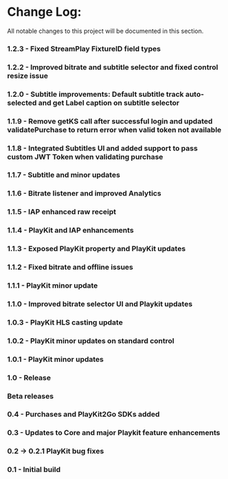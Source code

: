 Change Log:
===========

All notable changes to this project will be documented in this section.

### 1.2.3 - Fixed StreamPlay FixtureID field types

### 1.2.2 - Improved bitrate and subtitle selector and fixed control resize issue

### 1.2.0 - Subtitle improvements: Default subtitle track auto-selected and get Label caption on subtitle selector

### 1.1.9 - Remove getKS call after successful login and updated validatePurchase to return error when valid token not available

### 1.1.8 - Integrated Subtitles UI and added support to pass custom JWT Token when validating purchase

### 1.1.7 - Subtitle and minor updates

### 1.1.6 - Bitrate listener and improved Analytics

### 1.1.5 - IAP enhanced raw receipt

### 1.1.4 - PlayKit and IAP enhancements

### 1.1.3 - Exposed PlayKit property and PlayKit updates

### 1.1.2 - Fixed bitrate and offline issues

### 1.1.1 - PlayKit minor update

### 1.1.0 - Improved bitrate selector UI and Playkit updates

### 1.0.3 - PlayKit HLS casting update

### 1.0.2 - PlayKit minor updates on standard control

### 1.0.1 - PlayKit minor updates

### 1.0 - Release

### Beta releases

### 0.4 - Purchases and PlayKit2Go SDKs added

### 0.3 - Updates to Core and major Playkit feature enhancements

### 0.2 -> 0.2.1 PlayKit bug fixes

### 0.1 - Initial build
